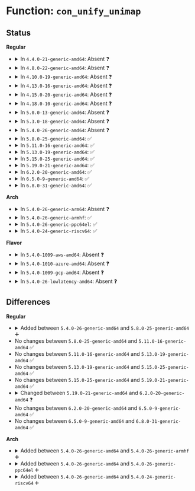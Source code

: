 # Function: <code>con_unify_unimap</code>

## Status
<b>Regular</b>
<ul>
<li>
<details>
<summary>In <code>4.4.0-21-generic-amd64</code>: Absent ❓</summary>

```json
{
  "name": "con_unify_unimap",
  "collision_type": "Unique Static",
  "inline_type": "Selective",
  "funcs": [
    {
      "addr": 18446744071584046512,
      "name": "con_unify_unimap",
      "external": false,
      "loc": "drivers/tty/vt/consolemap.c:434",
      "file": "drivers/tty/vt/consolemap.c",
      "inline": "not declared, inlined",
      "caller_inline": [],
      "caller_func": [
        "drivers/tty/vt/consolemap.c:con_set_unimap"
      ]
    }
  ],
  "symbols": [
    {
      "addr": 18446744071584046512,
      "name": "con_unify_unimap.isra.4",
      "section": ".text",
      "bind": "STB_LOCAL",
      "size": 348
    }
  ]
}
```
</details>
</li>
<li>
<details>
<summary>In <code>4.8.0-22-generic-amd64</code>: Absent ❓</summary>

```json
{
  "name": "con_unify_unimap",
  "collision_type": "Unique Static",
  "inline_type": "Selective",
  "funcs": [
    {
      "addr": 18446744071584377088,
      "name": "con_unify_unimap",
      "external": false,
      "loc": "drivers/tty/vt/consolemap.c:434",
      "file": "drivers/tty/vt/consolemap.c",
      "inline": "not declared, inlined",
      "caller_inline": [],
      "caller_func": [
        "drivers/tty/vt/consolemap.c:con_set_unimap"
      ]
    }
  ],
  "symbols": [
    {
      "addr": 18446744071584377088,
      "name": "con_unify_unimap.isra.4",
      "section": ".text",
      "bind": "STB_LOCAL",
      "size": 348
    }
  ]
}
```
</details>
</li>
<li>
<details>
<summary>In <code>4.10.0-19-generic-amd64</code>: Absent ❓</summary>

```json
{
  "name": "con_unify_unimap",
  "collision_type": "Unique Static",
  "inline_type": "Selective",
  "funcs": [
    {
      "addr": 18446744071584558928,
      "name": "con_unify_unimap",
      "external": false,
      "loc": "drivers/tty/vt/consolemap.c:450",
      "file": "drivers/tty/vt/consolemap.c",
      "inline": "not declared, inlined",
      "caller_inline": [],
      "caller_func": [
        "drivers/tty/vt/consolemap.c:con_set_unimap"
      ]
    }
  ],
  "symbols": [
    {
      "addr": 18446744071584558928,
      "name": "con_unify_unimap.isra.4",
      "section": ".text",
      "bind": "STB_LOCAL",
      "size": 348
    }
  ]
}
```
</details>
</li>
<li>
<details>
<summary>In <code>4.13.0-16-generic-amd64</code>: Absent ❓</summary>

```json
{
  "name": "con_unify_unimap",
  "collision_type": "Unique Static",
  "inline_type": "Selective",
  "funcs": [
    {
      "addr": 18446744071584641072,
      "name": "con_unify_unimap",
      "external": false,
      "loc": "drivers/tty/vt/consolemap.c:433",
      "file": "drivers/tty/vt/consolemap.c",
      "inline": "not declared, inlined",
      "caller_inline": [],
      "caller_func": [
        "drivers/tty/vt/consolemap.c:con_set_unimap"
      ]
    }
  ],
  "symbols": [
    {
      "addr": 18446744071584641072,
      "name": "con_unify_unimap.isra.3",
      "section": ".text",
      "bind": "STB_LOCAL",
      "size": 323
    }
  ]
}
```
</details>
</li>
<li>
<details>
<summary>In <code>4.15.0-20-generic-amd64</code>: Absent ❓</summary>

```json
{
  "name": "con_unify_unimap",
  "collision_type": "Unique Static",
  "inline_type": "Selective",
  "funcs": [
    {
      "addr": 18446744071585053488,
      "name": "con_unify_unimap",
      "external": false,
      "loc": "drivers/tty/vt/consolemap.c:434",
      "file": "drivers/tty/vt/consolemap.c",
      "inline": "not declared, inlined",
      "caller_inline": [],
      "caller_func": [
        "drivers/tty/vt/consolemap.c:con_set_unimap"
      ]
    }
  ],
  "symbols": [
    {
      "addr": 18446744071585053488,
      "name": "con_unify_unimap.isra.3",
      "section": ".text",
      "bind": "STB_LOCAL",
      "size": 323
    }
  ]
}
```
</details>
</li>
<li>
<details>
<summary>In <code>4.18.0-10-generic-amd64</code>: Absent ❓</summary>

```json
{
  "name": "con_unify_unimap",
  "collision_type": "Unique Static",
  "inline_type": "Selective",
  "funcs": [
    {
      "addr": 18446744071585287024,
      "name": "con_unify_unimap",
      "external": false,
      "loc": "drivers/tty/vt/consolemap.c:434",
      "file": "drivers/tty/vt/consolemap.c",
      "inline": "not declared, inlined",
      "caller_inline": [],
      "caller_func": [
        "drivers/tty/vt/consolemap.c:con_set_unimap"
      ]
    }
  ],
  "symbols": [
    {
      "addr": 18446744071585287024,
      "name": "con_unify_unimap.isra.3",
      "section": ".text",
      "bind": "STB_LOCAL",
      "size": 338
    }
  ]
}
```
</details>
</li>
<li>
<details>
<summary>In <code>5.0.0-13-generic-amd64</code>: Absent ❓</summary>

```json
{
  "name": "con_unify_unimap",
  "collision_type": "Unique Static",
  "inline_type": "Selective",
  "funcs": [
    {
      "addr": 18446744071585407072,
      "name": "con_unify_unimap",
      "external": false,
      "loc": "drivers/tty/vt/consolemap.c:434",
      "file": "drivers/tty/vt/consolemap.c",
      "inline": "not declared, inlined",
      "caller_inline": [],
      "caller_func": [
        "drivers/tty/vt/consolemap.c:con_set_unimap"
      ]
    }
  ],
  "symbols": [
    {
      "addr": 18446744071585407072,
      "name": "con_unify_unimap.isra.3",
      "section": ".text",
      "bind": "STB_LOCAL",
      "size": 338
    }
  ]
}
```
</details>
</li>
<li>
<details>
<summary>In <code>5.3.0-18-generic-amd64</code>: Absent ❓</summary>

```json
{
  "name": "con_unify_unimap",
  "collision_type": "Unique Static",
  "inline_type": "Selective",
  "funcs": [
    {
      "addr": 18446744071585621408,
      "name": "con_unify_unimap",
      "external": false,
      "loc": "drivers/tty/vt/consolemap.c:434",
      "file": "drivers/tty/vt/consolemap.c",
      "inline": "not declared, inlined",
      "caller_inline": [],
      "caller_func": [
        "drivers/tty/vt/consolemap.c:con_set_unimap"
      ]
    }
  ],
  "symbols": [
    {
      "addr": 18446744071585621408,
      "name": "con_unify_unimap.isra.0",
      "section": ".text",
      "bind": "STB_LOCAL",
      "size": 338
    }
  ]
}
```
</details>
</li>
<li>
<details>
<summary>In <code>5.4.0-26-generic-amd64</code>: Absent ❓</summary>

```json
{
  "name": "con_unify_unimap",
  "collision_type": "Unique Static",
  "inline_type": "Selective",
  "funcs": [
    {
      "addr": 18446744071585762624,
      "name": "con_unify_unimap",
      "external": false,
      "loc": "drivers/tty/vt/consolemap.c:434",
      "file": "drivers/tty/vt/consolemap.c",
      "inline": "not declared, inlined",
      "caller_inline": [],
      "caller_func": [
        "drivers/tty/vt/consolemap.c:con_set_unimap"
      ]
    }
  ],
  "symbols": [
    {
      "addr": 18446744071585762624,
      "name": "con_unify_unimap.isra.0",
      "section": ".text",
      "bind": "STB_LOCAL",
      "size": 338
    }
  ]
}
```
</details>
</li>
<li>
<details>
<summary>In <code>5.8.0-25-generic-amd64</code>: ✅</summary>

```c
int con_unify_unimap(struct vc_data * conp, struct uni_pagedir * p)
```

```json
{
  "name": "con_unify_unimap",
  "collision_type": "Unique Static",
  "inline_type": "No",
  "funcs": [
    {
      "addr": 18446744071586492512,
      "name": "con_unify_unimap",
      "external": false,
      "loc": "drivers/tty/vt/consolemap.c:434",
      "file": "drivers/tty/vt/consolemap.c",
      "inline": "seen, unknown",
      "caller_inline": [],
      "caller_func": [
        "drivers/tty/vt/consolemap.c:con_set_default_unimap",
        "drivers/tty/vt/consolemap.c:con_set_unimap"
      ]
    }
  ],
  "symbols": [
    {
      "addr": 18446744071586492512,
      "name": "con_unify_unimap",
      "section": ".text",
      "bind": "STB_LOCAL",
      "size": 342
    }
  ]
}
```
</details>
</li>
<li>
<details>
<summary>In <code>5.11.0-16-generic-amd64</code>: ✅</summary>

```c
int con_unify_unimap(struct vc_data * conp, struct uni_pagedir * p)
```

```json
{
  "name": "con_unify_unimap",
  "collision_type": "Unique Static",
  "inline_type": "No",
  "funcs": [
    {
      "addr": 18446744071586604912,
      "name": "con_unify_unimap",
      "external": false,
      "loc": "drivers/tty/vt/consolemap.c:434",
      "file": "drivers/tty/vt/consolemap.c",
      "inline": "seen, unknown",
      "caller_inline": [],
      "caller_func": [
        "drivers/tty/vt/consolemap.c:con_set_default_unimap",
        "drivers/tty/vt/consolemap.c:con_set_unimap"
      ]
    }
  ],
  "symbols": [
    {
      "addr": 18446744071586604912,
      "name": "con_unify_unimap",
      "section": ".text",
      "bind": "STB_LOCAL",
      "size": 342
    }
  ]
}
```
</details>
</li>
<li>
<details>
<summary>In <code>5.13.0-19-generic-amd64</code>: ✅</summary>

```c
int con_unify_unimap(struct vc_data * conp, struct uni_pagedir * p)
```

```json
{
  "name": "con_unify_unimap",
  "collision_type": "Unique Static",
  "inline_type": "No",
  "funcs": [
    {
      "addr": 18446744071586489280,
      "name": "con_unify_unimap",
      "external": false,
      "loc": "drivers/tty/vt/consolemap.c:434",
      "file": "drivers/tty/vt/consolemap.c",
      "inline": "seen, unknown",
      "caller_inline": [],
      "caller_func": [
        "drivers/tty/vt/consolemap.c:con_set_default_unimap",
        "drivers/tty/vt/consolemap.c:con_set_unimap"
      ]
    }
  ],
  "symbols": [
    {
      "addr": 18446744071586489280,
      "name": "con_unify_unimap",
      "section": ".text",
      "bind": "STB_LOCAL",
      "size": 342
    }
  ]
}
```
</details>
</li>
<li>
<details>
<summary>In <code>5.15.0-25-generic-amd64</code>: ✅</summary>

```c
int con_unify_unimap(struct vc_data * conp, struct uni_pagedir * p)
```

```json
{
  "name": "con_unify_unimap",
  "collision_type": "Unique Static",
  "inline_type": "No",
  "funcs": [
    {
      "addr": 18446744071587019648,
      "name": "con_unify_unimap",
      "external": false,
      "loc": "drivers/tty/vt/consolemap.c:434",
      "file": "drivers/tty/vt/consolemap.c",
      "inline": "seen, unknown",
      "caller_inline": [],
      "caller_func": [
        "drivers/tty/vt/consolemap.c:con_set_default_unimap",
        "drivers/tty/vt/consolemap.c:con_set_unimap"
      ]
    }
  ],
  "symbols": [
    {
      "addr": 18446744071587019648,
      "name": "con_unify_unimap",
      "section": ".text",
      "bind": "STB_LOCAL",
      "size": 431
    }
  ]
}
```
</details>
</li>
<li>
<details>
<summary>In <code>5.19.0-21-generic-amd64</code>: ✅</summary>

```c
int con_unify_unimap(struct vc_data * conp, struct uni_pagedir * p)
```

```json
{
  "name": "con_unify_unimap",
  "collision_type": "Unique Static",
  "inline_type": "No",
  "funcs": [
    {
      "addr": 18446744071588320320,
      "name": "con_unify_unimap",
      "external": false,
      "loc": "drivers/tty/vt/consolemap.c:434",
      "file": "drivers/tty/vt/consolemap.c",
      "inline": "seen, unknown",
      "caller_inline": [],
      "caller_func": [
        "drivers/tty/vt/consolemap.c:con_set_default_unimap",
        "drivers/tty/vt/consolemap.c:con_set_unimap"
      ]
    }
  ],
  "symbols": [
    {
      "addr": 18446744071588320320,
      "name": "con_unify_unimap",
      "section": ".text",
      "bind": "STB_LOCAL",
      "size": 452
    }
  ]
}
```
</details>
</li>
<li>
<details>
<summary>In <code>6.2.0-20-generic-amd64</code>: ✅</summary>

```c
int con_unify_unimap(struct vc_data * conp, struct uni_pagedict * dict1)
```

```json
{
  "name": "con_unify_unimap",
  "collision_type": "Unique Static",
  "inline_type": "No",
  "funcs": [
    {
      "addr": 18446744071589739232,
      "name": "con_unify_unimap",
      "external": false,
      "loc": "drivers/tty/vt/consolemap.c:467",
      "file": "drivers/tty/vt/consolemap.c",
      "inline": "seen, unknown",
      "caller_inline": [],
      "caller_func": [
        "drivers/tty/vt/consolemap.c:con_set_default_unimap",
        "drivers/tty/vt/consolemap.c:con_set_unimap"
      ]
    }
  ],
  "symbols": [
    {
      "addr": 18446744071589739232,
      "name": "con_unify_unimap",
      "section": ".text",
      "bind": "STB_LOCAL",
      "size": 450
    }
  ]
}
```
</details>
</li>
<li>
<details>
<summary>In <code>6.5.0-9-generic-amd64</code>: ✅</summary>

```c
int con_unify_unimap(struct vc_data * conp, struct uni_pagedict * dict1)
```

```json
{
  "name": "con_unify_unimap",
  "collision_type": "Unique Static",
  "inline_type": "No",
  "funcs": [
    {
      "addr": 18446744071590044048,
      "name": "con_unify_unimap",
      "external": false,
      "loc": "drivers/tty/vt/consolemap.c:467",
      "file": "drivers/tty/vt/consolemap.c",
      "inline": "seen, unknown",
      "caller_inline": [],
      "caller_func": [
        "drivers/tty/vt/consolemap.c:con_set_default_unimap",
        "drivers/tty/vt/consolemap.c:con_set_unimap"
      ]
    }
  ],
  "symbols": [
    {
      "addr": 18446744071590044048,
      "name": "con_unify_unimap",
      "section": ".text",
      "bind": "STB_LOCAL",
      "size": 453
    }
  ]
}
```
</details>
</li>
<li>
<details>
<summary>In <code>6.8.0-31-generic-amd64</code>: ✅</summary>

```c
int con_unify_unimap(struct vc_data * conp, struct uni_pagedict * dict1)
```

```json
{
  "name": "con_unify_unimap",
  "collision_type": "Unique Static",
  "inline_type": "No",
  "funcs": [
    {
      "addr": 18446744071590383040,
      "name": "con_unify_unimap",
      "external": false,
      "loc": "drivers/tty/vt/consolemap.c:467",
      "file": "drivers/tty/vt/consolemap.c",
      "inline": "seen, unknown",
      "caller_inline": [],
      "caller_func": [
        "drivers/tty/vt/consolemap.c:con_set_default_unimap",
        "drivers/tty/vt/consolemap.c:con_set_unimap"
      ]
    }
  ],
  "symbols": [
    {
      "addr": 18446744071590383040,
      "name": "con_unify_unimap",
      "section": ".text",
      "bind": "STB_LOCAL",
      "size": 453
    }
  ]
}
```
</details>
</li>
</ul>
<b>Arch</b>
<ul>
<li>
<details>
<summary>In <code>5.4.0-26-generic-arm64</code>: Absent ❓</summary>

```json
{
  "name": "con_unify_unimap",
  "collision_type": "Unique Static",
  "inline_type": "Selective",
  "funcs": [
    {
      "addr": 18446603336498476984,
      "name": "con_unify_unimap",
      "external": false,
      "loc": "drivers/tty/vt/consolemap.c:434",
      "file": "drivers/tty/vt/consolemap.c",
      "inline": "not declared, inlined",
      "caller_inline": [],
      "caller_func": [
        "drivers/tty/vt/consolemap.c:con_set_unimap"
      ]
    }
  ],
  "symbols": [
    {
      "addr": 18446603336498476984,
      "name": "con_unify_unimap.isra.0",
      "section": ".text",
      "bind": "STB_LOCAL",
      "size": 344
    }
  ]
}
```
</details>
</li>
<li>
<details>
<summary>In <code>5.4.0-26-generic-armhf</code>: ✅</summary>

```c
int con_unify_unimap(struct vc_data * conp, struct uni_pagedir * p)
```

```json
{
  "name": "con_unify_unimap",
  "collision_type": "Unique Static",
  "inline_type": "No",
  "funcs": [
    {
      "addr": 3231133176,
      "name": "con_unify_unimap",
      "external": false,
      "loc": "drivers/tty/vt/consolemap.c:434",
      "file": "drivers/tty/vt/consolemap.c",
      "inline": "seen, unknown",
      "caller_inline": [],
      "caller_func": [
        "drivers/tty/vt/consolemap.c:con_set_unimap"
      ]
    }
  ],
  "symbols": [
    {
      "addr": 3231133176,
      "name": "con_unify_unimap",
      "section": ".text",
      "bind": "STB_LOCAL",
      "size": 356
    }
  ]
}
```
</details>
</li>
<li>
<details>
<summary>In <code>5.4.0-26-generic-ppc64el</code>: ✅</summary>

```c
int con_unify_unimap(struct vc_data * conp, struct uni_pagedir * p)
```

```json
{
  "name": "con_unify_unimap",
  "collision_type": "Unique Static",
  "inline_type": "No",
  "funcs": [
    {
      "addr": 13835058055291664080,
      "name": "con_unify_unimap",
      "external": false,
      "loc": "drivers/tty/vt/consolemap.c:434",
      "file": "drivers/tty/vt/consolemap.c",
      "inline": "seen, unknown",
      "caller_inline": [],
      "caller_func": [
        "drivers/tty/vt/consolemap.c:con_set_unimap"
      ]
    }
  ],
  "symbols": [
    {
      "addr": 13835058055291664080,
      "name": "con_unify_unimap",
      "section": ".text",
      "bind": "STB_LOCAL",
      "size": 576
    }
  ]
}
```
</details>
</li>
<li>
<details>
<summary>In <code>5.4.0-24-generic-riscv64</code>: ✅</summary>

```c
int con_unify_unimap(struct vc_data * conp, struct uni_pagedir * p)
```

```json
{
  "name": "con_unify_unimap",
  "collision_type": "Unique Static",
  "inline_type": "No",
  "funcs": [
    {
      "addr": 18446743936276111292,
      "name": "con_unify_unimap",
      "external": false,
      "loc": "drivers/tty/vt/consolemap.c:434",
      "file": "drivers/tty/vt/consolemap.c",
      "inline": "seen, unknown",
      "caller_inline": [],
      "caller_func": [
        "drivers/tty/vt/consolemap.c:con_set_unimap"
      ]
    }
  ],
  "symbols": [
    {
      "addr": 18446743936276111292,
      "name": "con_unify_unimap",
      "section": ".text",
      "bind": "STB_LOCAL",
      "size": 278
    }
  ]
}
```
</details>
</li>
</ul>
<b>Flavor</b>
<ul>
<li>
<details>
<summary>In <code>5.4.0-1009-aws-amd64</code>: Absent ❓</summary>

```json
{
  "name": "con_unify_unimap",
  "collision_type": "Unique Static",
  "inline_type": "Selective",
  "funcs": [
    {
      "addr": 18446744071585523616,
      "name": "con_unify_unimap",
      "external": false,
      "loc": "drivers/tty/vt/consolemap.c:434",
      "file": "drivers/tty/vt/consolemap.c",
      "inline": "not declared, inlined",
      "caller_inline": [],
      "caller_func": [
        "drivers/tty/vt/consolemap.c:con_set_unimap"
      ]
    }
  ],
  "symbols": [
    {
      "addr": 18446744071585523616,
      "name": "con_unify_unimap.isra.0",
      "section": ".text",
      "bind": "STB_LOCAL",
      "size": 338
    }
  ]
}
```
</details>
</li>
<li>
<details>
<summary>In <code>5.4.0-1010-azure-amd64</code>: Absent ❓</summary>

```json
{
  "name": "con_unify_unimap",
  "collision_type": "Unique Static",
  "inline_type": "Selective",
  "funcs": [
    {
      "addr": 18446744071585393440,
      "name": "con_unify_unimap",
      "external": false,
      "loc": "drivers/tty/vt/consolemap.c:434",
      "file": "drivers/tty/vt/consolemap.c",
      "inline": "not declared, inlined",
      "caller_inline": [],
      "caller_func": [
        "drivers/tty/vt/consolemap.c:con_set_unimap"
      ]
    }
  ],
  "symbols": [
    {
      "addr": 18446744071585393440,
      "name": "con_unify_unimap.isra.0",
      "section": ".text",
      "bind": "STB_LOCAL",
      "size": 338
    }
  ]
}
```
</details>
</li>
<li>
<details>
<summary>In <code>5.4.0-1009-gcp-amd64</code>: Absent ❓</summary>

```json
{
  "name": "con_unify_unimap",
  "collision_type": "Unique Static",
  "inline_type": "Selective",
  "funcs": [
    {
      "addr": 18446744071585713024,
      "name": "con_unify_unimap",
      "external": false,
      "loc": "drivers/tty/vt/consolemap.c:434",
      "file": "drivers/tty/vt/consolemap.c",
      "inline": "not declared, inlined",
      "caller_inline": [],
      "caller_func": [
        "drivers/tty/vt/consolemap.c:con_set_unimap"
      ]
    }
  ],
  "symbols": [
    {
      "addr": 18446744071585713024,
      "name": "con_unify_unimap.isra.0",
      "section": ".text",
      "bind": "STB_LOCAL",
      "size": 338
    }
  ]
}
```
</details>
</li>
<li>
<details>
<summary>In <code>5.4.0-26-lowlatency-amd64</code>: Absent ❓</summary>

```json
{
  "name": "con_unify_unimap",
  "collision_type": "Unique Static",
  "inline_type": "Selective",
  "funcs": [
    {
      "addr": 18446744071585821056,
      "name": "con_unify_unimap",
      "external": false,
      "loc": "drivers/tty/vt/consolemap.c:434",
      "file": "drivers/tty/vt/consolemap.c",
      "inline": "not declared, inlined",
      "caller_inline": [],
      "caller_func": [
        "drivers/tty/vt/consolemap.c:con_set_unimap"
      ]
    }
  ],
  "symbols": [
    {
      "addr": 18446744071585821056,
      "name": "con_unify_unimap.isra.0",
      "section": ".text",
      "bind": "STB_LOCAL",
      "size": 338
    }
  ]
}
```
</details>
</li>
</ul>

## Differences
<b>Regular</b>
<ul>
<li>
<details>
<summary>Added between <code>5.4.0-26-generic-amd64</code> and <code>5.8.0-25-generic-amd64</code> ➕</summary>

```c
int con_unify_unimap(struct vc_data * conp, struct uni_pagedir * p)
```
</details>
</li>
<li>
No changes between <code>5.8.0-25-generic-amd64</code> and <code>5.11.0-16-generic-amd64</code> ✅
</li>
<li>
No changes between <code>5.11.0-16-generic-amd64</code> and <code>5.13.0-19-generic-amd64</code> ✅
</li>
<li>
No changes between <code>5.13.0-19-generic-amd64</code> and <code>5.15.0-25-generic-amd64</code> ✅
</li>
<li>
No changes between <code>5.15.0-25-generic-amd64</code> and <code>5.19.0-21-generic-amd64</code> ✅
</li>
<li>
<details>
<summary>Changed between <code>5.19.0-21-generic-amd64</code> and <code>6.2.0-20-generic-amd64</code> ❓</summary>
<ul>
<li>
<b>Param added. </b>
<code>struct uni_pagedict * dict1</code>
</li>
<li>
<b>Param removed. </b>
<code>struct uni_pagedir * p</code>
</li>
</ul>
</details>
</li>
<li>
No changes between <code>6.2.0-20-generic-amd64</code> and <code>6.5.0-9-generic-amd64</code> ✅
</li>
<li>
No changes between <code>6.5.0-9-generic-amd64</code> and <code>6.8.0-31-generic-amd64</code> ✅
</li>
</ul>
<b>Arch</b>
<ul>
<li>
<details>
<summary>Added between <code>5.4.0-26-generic-amd64</code> and <code>5.4.0-26-generic-armhf</code> ➕</summary>

```c
int con_unify_unimap(struct vc_data * conp, struct uni_pagedir * p)
```
</details>
</li>
<li>
<details>
<summary>Added between <code>5.4.0-26-generic-amd64</code> and <code>5.4.0-26-generic-ppc64el</code> ➕</summary>

```c
int con_unify_unimap(struct vc_data * conp, struct uni_pagedir * p)
```
</details>
</li>
<li>
<details>
<summary>Added between <code>5.4.0-26-generic-amd64</code> and <code>5.4.0-24-generic-riscv64</code> ➕</summary>

```c
int con_unify_unimap(struct vc_data * conp, struct uni_pagedir * p)
```
</details>
</li>
</ul>
